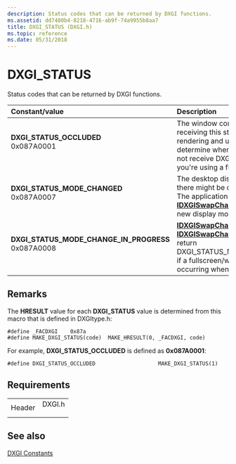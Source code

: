 ```yaml
---
description: Status codes that can be returned by DXGI functions.
ms.assetid: dd7480b4-8218-4716-ab9f-74a9955b8aa7
title: DXGI_STATUS (DXGI.h)
ms.topic: reference
ms.date: 05/31/2018
---
```


# DXGI\_STATUS

Status codes that can be returned by DXGI functions.



| Constant/value                                                                                                                                                                                                                                                                                      | Description                                                                                                                                                                                                                                                                                              |
|:----------------------------------------------------------------------------------------------------------------------------------------------------------------------------------------------------------------------------------------------------------------------------------------------------|:---------------------------------------------------------------------------------------------------------------------------------------------------------------------------------------------------------------------------------------------------------------------------------------------------------|
| <span id="DXGI_STATUS_OCCLUDED"></span><span id="dxgi_status_occluded"></span><dl> <dt>**DXGI\_STATUS\_OCCLUDED**</dt> <dt>0x087A0001</dt> </dl>                                                 | The window content is not visible. When receiving this status, an application can stop rendering and use DXGI\_PRESENT\_TEST to determine when to resume rendering. You will not receive DXGI\_STATUS\_OCCLUDED if you're using a flip model swap chain.<br/>                                                                                                                           |
| <span id="DXGI_STATUS_MODE_CHANGED"></span><span id="dxgi_status_mode_changed"></span><dl> <dt>**DXGI\_STATUS\_MODE\_CHANGED**</dt> <dt>0x087A0007</dt> </dl>                                    | The desktop display mode has been changed, there might be color conversion/stretching. The application should call [**IDXGISwapChain::ResizeBuffers**](/windows/desktop/api/DXGI/nf-dxgi-idxgiswapchain-resizebuffers) to match the new display mode.<br/>                                                                       |
| <span id="DXGI_STATUS_MODE_CHANGE_IN_PROGRESS"></span><span id="dxgi_status_mode_change_in_progress"></span><dl> <dt>**DXGI\_STATUS\_MODE\_CHANGE\_IN\_PROGRESS**</dt> <dt>0x087A0008</dt> </dl> | [**IDXGISwapChain::ResizeTarget**](/windows/desktop/api/DXGI/nf-dxgi-idxgiswapchain-resizetarget) and [**IDXGISwapChain::SetFullscreenState**](/windows/desktop/api/DXGI/nf-dxgi-idxgiswapchain-setfullscreenstate) will return DXGI\_STATUS\_MODE\_CHANGE\_IN\_PROGRESS if a fullscreen/windowed mode transition is occurring when either API is called.<br/> |



## Remarks

The **HRESULT** value for each **DXGI\_STATUS** value is determined from this macro that is defined in DXGItype.h:


```
#define _FACDXGI    0x87a
#define MAKE_DXGI_STATUS(code)  MAKE_HRESULT(0, _FACDXGI, code)
```



For example, **DXGI\_STATUS\_OCCLUDED** is defined as **0x087A0001**:


```
#define DXGI_STATUS_OCCLUDED                    MAKE_DXGI_STATUS(1)
```



## Requirements



|                   |                                                                                   |
|-------------------|-----------------------------------------------------------------------------------|
| Header<br/> | <dl> <dt>DXGI.h</dt> </dl> |



## See also

<dl> <dt>

[DXGI Constants](d3d10-graphics-reference-dxgi-constants.md)
</dt> </dl>

 

 





